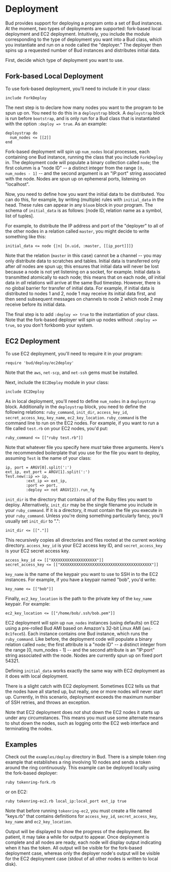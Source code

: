 # Deployment

Bud provides support for deploying a program onto a set of Bud instances.  At the moment, two types of deployments are supported: fork-based local deployment and EC2 deployment.  Intuitively, you include the module corresponding to the type of deployment you want into a Bud class, which you instantiate and run on a node called the "deployer."  The deployer then spins up a requested number of Bud instances and distributes initial data.

First, decide which type of deployment you want to use.

## Fork-based Local Deployment

To use fork-based deployment, you'll need to include it in your class:

    include ForkDeploy

The next step is to declare how many nodes you want to the program to be spun up on.  You need to do this in a `deploystrap` block.  A `deploystrap` block is run before `bootstrap`, and is only run for a Bud class that is instantiated with the option `:deploy => true`.  As an example:

    deploystrap do
      num_nodes <= [[2]]
    end

Fork-based deployment will spin up `num_nodes` local processes, each containing one Bud instance, running the class that you include `ForkDeploy` in.  The deployment code will populate a binary collection called `node`; the first columm is a "node ID" -- a distinct integer from the range `[0, num_nodes - 1]` -- and the second argument is an "IP:port" string associated with the node.  Nodes are spun up on ephemeral ports, listening on "localhost".

Now, you need to define how you want the initial data to be distributed.  You can do this, for example, by writing (multiple) rules with `initial_data` in the head.  These rules can appear in any `bloom` block in your program. The schema of `initial_data` is as follows: [node ID, relation name as a symbol, list of tuples].

For example, to distribute the IP address and port of the "deployer" to all of the other nodes in a relation called `master`, you might decide to write something like this:

    initial_data <= node {|n| [n.uid, :master, [[ip_port]]]}

Note that the relation (`master` in this case) cannot be a channel -- you may only distribute data to scratches and tables.  Initial data is transferred only after _all_ nodes are spun up; this ensures that initial data will never be lost because a node is not yet listening on a socket, for example.  Initial data is transmitted atomically to each node; this means that on each node, _all_ initial data in _all_ relations will arrive at the same Bud timestep.  However, there is no global barrier for transfer of initial data.  For example, if initial data is distributed to nodes 1 and 2, node 1 may receive its initial data first, and then send subsequent messages on channels to node 2 which node 2 may receive before its initial data.

The final step is to add `:deploy => true` to the instantiation of your class.  Note that the fork-based deployer will spin up nodes without `:deploy => true`, so you don't forkbomb your system.


## EC2 Deployment

To use EC2 deployment, you'll need to require it in your program:

    require 'bud/deploy/ec2deploy'

Note that the `aws`, `net-scp`, and `net-ssh` gems must be installed.

Next, include the `EC2Deploy` module in your class:

    include EC2Deploy

As in local deployment, you'll need to define `num_nodes` in a `deploystrap` block.  Additionally in the `deploystrap` block, you need to define the following relations: `ruby_command`, `init_dir`, `access_key_id`, `secret_access_key`, `key_name`, `ec2_key_location`.  `ruby_command` is the command line to run on the EC2 nodes.  For example, if you want to run a file called `test.rb` on your EC2 nodes, you'd put:

    ruby_command <= [["ruby test.rb"]]

Note that whatever file you specify here _must_ take three arguments.  Here's the recommended boilerplate that you use for the file you want to deploy, assuming `Test` is the name of your class:

    ip, port = ARGV[0].split(':')
    ext_ip, ext_port = ARGV[1].split(':')
    Test.new(:ip => ip,
             :ext_ip => ext_ip,
             :port => port,
             :deploy => not ARGV[2]).run_fg

`init_dir` is the directory that contains all of the Ruby files you want to deploy.  Alternatively, `init_dir` may be the single filename you include in your `ruby_command`.  If it is a directory, it must contain the file you execute in your `ruby_command`.  Unless you're doing something particularly fancy, you'll usually set `init_dir` to ".":

    init_dir <= [["."]]

This recursively copies all directories and files rooted at the current working directory.  `access_key_id` is your EC2 access key ID, and `secret_access_key` is your EC2 secret access key.

    access_key_id <= [["XXXXXXXXXXXXXXXXXXXX"]]
    secret_access_key <= [["XXXXXXXXXXXXXXXXXXXXXXXXXXXXXXXXXXXXXXXX"]]

`key_name` is the name of the keypair you want to use to SSH in to the EC2 instances.  For example, if you have a keypair named "bob", you'd write:

    key_name <= [["bob"]]

Finally, `ec2_key_location` is the path to the private key of the `key_name` keypair.  For example:

    ec2_key_location <= [["/home/bob/.ssh/bob.pem"]]

EC2 deployment will spin up `num_nodes` instances (using defaults) on EC2 using a pre-rolled Bud AMI based on Amazon's 32-bit Linux AMI (`ami-8c1fece5`).  Each instance contains one Bud instance, which runs the `ruby_command`.  Like before, the deployment code will populate a binary relation called `node`; the first attribute is a "node ID" -- a distinct integer from the range [0, num_nodes - 1] -- and the second attribute is an "IP:port" string associated with the node.  Nodes are currently spun up on fixed port 54321.

Defining `initial_data` works exactly the same way with EC2 deployment as it does with local deployment.

There is a slight catch with EC2 deployment.  Sometimes EC2 tells us that the nodes have all started up, but really, one or more nodes will never start up.  Currently, in this scenario, deployment exceeds the maximum number of SSH retries, and throws an exception.

Note that EC2 deployment does *not* shut down the EC2 nodes it starts up under any circumstances.  This means you must use some alternate means to shut down the nodes, such as logging onto the EC2 web interface and terminating the nodes.

## Examples

Check out the `examples/deploy` directory in Bud.  There is a simple token ring example that establishes a ring involving 10 nodes and sends a token around the ring continuously.  This example can be deployed locally using the fork-based deployer:

    ruby tokenring-fork.rb

or on EC2:

    ruby tokenring-ec2.rb local_ip:local_port ext_ip true

Note that before running `tokenring-ec2`, you must create a file named "keys.rb" that contains definitions for `access_key_id`, `secret_access_key`, `key_name` and `ec2_key_location`.

Output will be displayed to show the progress of the deployment.  Be patient, it may take a while for output to appear.  Once deployment is complete and all nodes are ready, each node will display output indicating when it has the token.  All output will be visible for the fork-based deployment case, whereas only the deployer node's output will be visible for the EC2 deployment case (stdout of all other nodes is written to local disk).